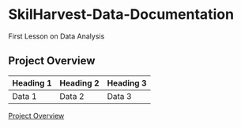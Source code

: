 # SkilHarvest-Data-Documentation
First Lesson on Data Analysis
## Project Overview
| Heading 1 | Heading 2 | Heading 3 |
|-----------|-----------|-----------|
| Data 1 | Data 2 | Data 3 |

[Project Overview](#project-overview)
